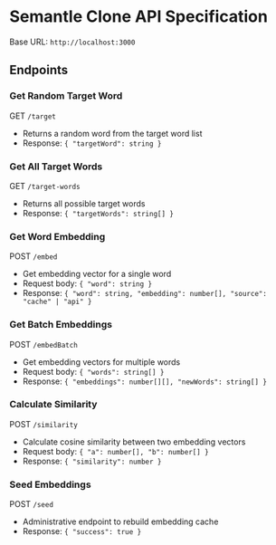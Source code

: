 # Semantle Clone API Specification

Base URL: `http://localhost:3000`

## Endpoints

### Get Random Target Word
GET `/target`
- Returns a random word from the target word list
- Response: `{ "targetWord": string }`

### Get All Target Words
GET `/target-words`
- Returns all possible target words
- Response: `{ "targetWords": string[] }`

### Get Word Embedding
POST `/embed`
- Get embedding vector for a single word
- Request body: `{ "word": string }`
- Response: `{ "word": string, "embedding": number[], "source": "cache" | "api" }`

### Get Batch Embeddings
POST `/embedBatch`
- Get embedding vectors for multiple words
- Request body: `{ "words": string[] }`
- Response: `{ "embeddings": number[][], "newWords": string[] }`

### Calculate Similarity
POST `/similarity`
- Calculate cosine similarity between two embedding vectors
- Request body: `{ "a": number[], "b": number[] }`
- Response: `{ "similarity": number }`

### Seed Embeddings
POST `/seed`
- Administrative endpoint to rebuild embedding cache
- Response: `{ "success": true }`